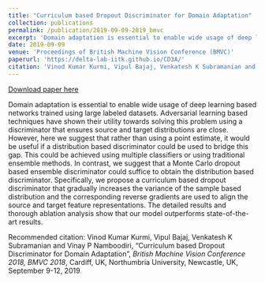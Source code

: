 ```yaml
---
title: "Curriculum based Dropout Discriminator for Domain Adaptation"
collection: publications
permalink: /publication/2019-09-09-2019_bmvc
excerpt: 'Domain adaptation is essential to enable wide usage of deep learning based networks trained using large labeled datasets. Adversarial learning based techniques have shown their utility towards solving this problem using a discriminator that ensures source and target distributions are close. However, here we suggest that rather than using a point estimate, it would be useful if a distribution based discriminator could be used to bridge this gap. This could be achieved using multiple classifiers or using traditional ensemble methods. In contrast, we suggest that a Monte Carlo dropout based ensemble discriminator could suffice to obtain the distribution based discriminator. Specifically, we propose a curriculum based dropout discriminator that gradually increases the variance of the sample based distribution and the corresponding reverse gradients are used to align the source and target feature representations. The detailed results and thorough ablation analysis show that our model outperforms state-of-the-art results.'
date: 2019-09-09
venue: 'Proceedings of British Machine Vision Conference (BMVC)'
paperurl: 'https://delta-lab-iitk.github.io/CD3A/'
citation: 'Vinod Kumar Kurmi, Vipul Bajaj, Venkatesh K Subramanian and Vinay P Namboodiri, “Curriculum based Dropout Discriminator for Domain Adaptation”, <i>British Machine Vision Conference 2018, BMVC 2018</i>, Cardiff, UK, Northumbria University, Newcastle, UK, September 9-12, 2019'
---
```


<a href='https://delta-lab-iitk.github.io/CD3A/'>Download paper here</a>

Domain adaptation is essential to enable wide usage of deep learning based networks trained using large labeled datasets. Adversarial learning based techniques have shown their utility towards solving this problem using a discriminator that ensures source and target distributions are close. However, here we suggest that rather than using a point estimate, it would be useful if a distribution based discriminator could be used to bridge this gap. This could be achieved using multiple classifiers or using traditional ensemble methods. In contrast, we suggest that a Monte Carlo dropout based ensemble discriminator could suffice to obtain the distribution based discriminator. Specifically, we propose a curriculum based dropout discriminator that gradually increases the variance of the sample based distribution and the corresponding reverse gradients are used to align the source and target feature representations. The detailed results and thorough ablation analysis show that our model outperforms state-of-the-art results.

Recommended citation: Vinod Kumar Kurmi, Vipul Bajaj, Venkatesh K Subramanian and Vinay P Namboodiri, “Curriculum based Dropout Discriminator for Domain Adaptation”, <i>British Machine Vision Conference 2018, BMVC 2018</i>, Cardiff, UK, Northumbria University, Newcastle, UK, September 9-12, 2019